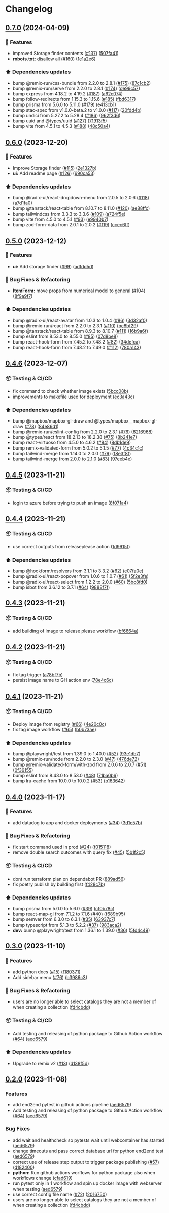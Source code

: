 # Changelog

## [0.7.0](https://github.com/Deltares-research/data-management-suite/compare/web-v0.6.0...web-v0.7.0) (2024-04-09)


### :rocket: Features

* improved Storage finder contents ([#137](https://github.com/Deltares-research/data-management-suite/issues/137)) ([507fa41](https://github.com/Deltares-research/data-management-suite/commit/507fa41d97a345d42c55e385d90bb452bd730b7d))
* **robots.txt:** disallow all ([#160](https://github.com/Deltares-research/data-management-suite/issues/160)) ([1e1a2e6](https://github.com/Deltares-research/data-management-suite/commit/1e1a2e6fd80b54ddf85c6c704c3a0f5265652fd8))


### :arrow_up: Dependencies updates

* bump @remix-run/css-bundle from 2.2.0 to 2.8.1 ([#175](https://github.com/Deltares-research/data-management-suite/issues/175)) ([87c1cb2](https://github.com/Deltares-research/data-management-suite/commit/87c1cb2707f3fcfca9533a033cdadc44b1b3f1e4))
* bump @remix-run/serve from 2.2.0 to 2.8.1 ([#174](https://github.com/Deltares-research/data-management-suite/issues/174)) ([de99c57](https://github.com/Deltares-research/data-management-suite/commit/de99c57791d60186b44597af289b58125eb12a88))
* bump express from 4.18.2 to 4.19.2 ([#187](https://github.com/Deltares-research/data-management-suite/issues/187)) ([a62c074](https://github.com/Deltares-research/data-management-suite/commit/a62c074b36f2237cb2edbe831a08fbc418f4feca))
* bump follow-redirects from 1.15.3 to 1.15.6 ([#185](https://github.com/Deltares-research/data-management-suite/issues/185)) ([fbd6317](https://github.com/Deltares-research/data-management-suite/commit/fbd63173c48a1ff194f2e34736f7de63ad42f650))
* bump prisma from 5.6.0 to 5.11.0 ([#179](https://github.com/Deltares-research/data-management-suite/issues/179)) ([e413cb1](https://github.com/Deltares-research/data-management-suite/commit/e413cb1f9ff48075d1a9e9c91aceb5b3ebe5c75a))
* bump stac-spec from v1.0.0-beta.2 to v1.0.0 ([#117](https://github.com/Deltares-research/data-management-suite/issues/117)) ([20fdd4b](https://github.com/Deltares-research/data-management-suite/commit/20fdd4bd82692db9cd723262b7a0a0e19e6b2690))
* bump undici from 5.27.2 to 5.28.4 ([#186](https://github.com/Deltares-research/data-management-suite/issues/186)) ([962f3d6](https://github.com/Deltares-research/data-management-suite/commit/962f3d68330549ceec92a62f8ddb1984ba36975f))
* bump uuid and @types/uuid ([#127](https://github.com/Deltares-research/data-management-suite/issues/127)) ([71913f5](https://github.com/Deltares-research/data-management-suite/commit/71913f55c20934e83c64a4df7bbd76a6eba43357))
* bump vite from 4.5.1 to 4.5.3 ([#188](https://github.com/Deltares-research/data-management-suite/issues/188)) ([48c50a4](https://github.com/Deltares-research/data-management-suite/commit/48c50a451c87192558c9cc440accdab7231c9129))

## [0.6.0](https://github.com/Deltares-research/data-management-suite/compare/web-v0.5.0...web-v0.6.0) (2023-12-20)


### :rocket: Features

* Improve Storage finder ([#115](https://github.com/Deltares-research/data-management-suite/issues/115)) ([2e1327b](https://github.com/Deltares-research/data-management-suite/commit/2e1327bbb0e0c40e36b26e0466ea4541cc679263))
* **ui:** Add readme page ([#126](https://github.com/Deltares-research/data-management-suite/issues/126)) ([690ca53](https://github.com/Deltares-research/data-management-suite/commit/690ca53e1f7b4932b52bc72d0b4e69901df92c6e))


### :arrow_up: Dependencies updates

* bump @radix-ui/react-dropdown-menu from 2.0.5 to 2.0.6 ([#118](https://github.com/Deltares-research/data-management-suite/issues/118)) ([a7d1fa0](https://github.com/Deltares-research/data-management-suite/commit/a7d1fa06cb79370ab9620bb9bea97283888b537e))
* bump @tanstack/react-table from 8.10.7 to 8.11.0 ([#120](https://github.com/Deltares-research/data-management-suite/issues/120)) ([ae88ffc](https://github.com/Deltares-research/data-management-suite/commit/ae88ffcd24688d207bb0f2898cdfc94f50dac87d))
* bump tailwindcss from 3.3.3 to 3.3.6 ([#109](https://github.com/Deltares-research/data-management-suite/issues/109)) ([a724f5e](https://github.com/Deltares-research/data-management-suite/commit/a724f5ea38e737d4169615c8dfcc76f68a6c66f5))
* bump vite from 4.5.0 to 4.5.1 ([#93](https://github.com/Deltares-research/data-management-suite/issues/93)) ([e9940b7](https://github.com/Deltares-research/data-management-suite/commit/e9940b7bca4efdce978931215f881d5129bf79f6))
* bump zod-form-data from 2.0.1 to 2.0.2 ([#119](https://github.com/Deltares-research/data-management-suite/issues/119)) ([ccec6ff](https://github.com/Deltares-research/data-management-suite/commit/ccec6ff7edde370e4d7ec35733b96ced5cb57e96))

## [0.5.0](https://github.com/Deltares-research/data-management-suite/compare/web-v0.4.6...web-v0.5.0) (2023-12-12)


### :rocket: Features

* **ui:** Add storage finder ([#99](https://github.com/Deltares-research/data-management-suite/issues/99)) ([adfdd5d](https://github.com/Deltares-research/data-management-suite/commit/adfdd5dda244c12bce9490e2c6dc2acd54ed3328))


### :wrench: Bug Fixes & Refactoring

* **ItemForm:** move props from numerical model to general ([#104](https://github.com/Deltares-research/data-management-suite/issues/104)) ([8f9a9f7](https://github.com/Deltares-research/data-management-suite/commit/8f9a9f72f1f89ed32b38c4c5ec9065b7a88d55b4))


### :arrow_up: Dependencies updates

* bump @radix-ui/react-avatar from 1.0.3 to 1.0.4 ([#86](https://github.com/Deltares-research/data-management-suite/issues/86)) ([3d32af0](https://github.com/Deltares-research/data-management-suite/commit/3d32af0efdd0b844d0e5e5653ab6d46fc22463b2))
* bump @remix-run/react from 2.2.0 to 2.3.1 ([#110](https://github.com/Deltares-research/data-management-suite/issues/110)) ([bc8bf29](https://github.com/Deltares-research/data-management-suite/commit/bc8bf29dcd4d535ea3230a8a9a5fbe36880777fc))
* bump @tanstack/react-table from 8.9.3 to 8.10.7 ([#111](https://github.com/Deltares-research/data-management-suite/issues/111)) ([16b9a6f](https://github.com/Deltares-research/data-management-suite/commit/16b9a6f329938085d9bd4f8962f0e22473c3fb3b))
* bump eslint from 8.53.0 to 8.55.0 ([#85](https://github.com/Deltares-research/data-management-suite/issues/85)) ([07d8be8](https://github.com/Deltares-research/data-management-suite/commit/07d8be8b27baa5407e44d84a06ba33d84c64a37f))
* bump react-hook-form from 7.45.2 to 7.48.2 ([#82](https://github.com/Deltares-research/data-management-suite/issues/82)) ([34defca](https://github.com/Deltares-research/data-management-suite/commit/34defca53c4a4713f9430bea2af9f638d9fc861d))
* bump react-hook-form from 7.48.2 to 7.49.0 ([#112](https://github.com/Deltares-research/data-management-suite/issues/112)) ([780a143](https://github.com/Deltares-research/data-management-suite/commit/780a1436fbc2de1d1eaa4a3366dc7ce238e25a0e))

## [0.4.6](https://github.com/Deltares-research/data-management-suite/compare/web-v0.4.5...web-v0.4.6) (2023-12-07)


### :package: Testing & CI/CD

* fix command to check whether image exists ([5bcc08b](https://github.com/Deltares-research/data-management-suite/commit/5bcc08bd0c062b3bde5d3490b42a26ac5a61216b))
* improvements to makefile used for deployment ([ec3a43c](https://github.com/Deltares-research/data-management-suite/commit/ec3a43c1027c1d5444026faeb29e921c55df14d5))


### :arrow_up: Dependencies updates

* bump @mapbox/mapbox-gl-draw and @types/mapbox__mapbox-gl-draw ([#78](https://github.com/Deltares-research/data-management-suite/issues/78)) ([84e86d1](https://github.com/Deltares-research/data-management-suite/commit/84e86d1c124134be11de9d221801530adcd2e5e6))
* bump @remix-run/eslint-config from 2.2.0 to 2.3.1 ([#76](https://github.com/Deltares-research/data-management-suite/issues/76)) ([6216968](https://github.com/Deltares-research/data-management-suite/commit/621696837334b4e6071c806cf5671c508b1e1630))
* bump @types/react from 18.2.13 to 18.2.38 ([#75](https://github.com/Deltares-research/data-management-suite/issues/75)) ([8b241e7](https://github.com/Deltares-research/data-management-suite/commit/8b241e73f44a1a3bba3f22154a812af2161eabab))
* bump react-virtuoso from 4.5.0 to 4.6.2 ([#84](https://github.com/Deltares-research/data-management-suite/issues/84)) ([8db1de9](https://github.com/Deltares-research/data-management-suite/commit/8db1de9cf7ca8fb6154de7e3e912ea29c50a0d59))
* bump remix-validated-form from 5.0.2 to 5.1.5 ([#77](https://github.com/Deltares-research/data-management-suite/issues/77)) ([4c34c1c](https://github.com/Deltares-research/data-management-suite/commit/4c34c1ce36eb7f7f7ea18dbf7e15c19b3d1baf37))
* bump tailwind-merge from 1.14.0 to 2.0.0 ([#79](https://github.com/Deltares-research/data-management-suite/issues/79)) ([f8e3f8f](https://github.com/Deltares-research/data-management-suite/commit/f8e3f8f3d91fd9cf77c36e7e07cece24a8361d23))
* bump tailwind-merge from 2.0.0 to 2.1.0 ([#83](https://github.com/Deltares-research/data-management-suite/issues/83)) ([97eeb4e](https://github.com/Deltares-research/data-management-suite/commit/97eeb4e80a3f2e6e52f6c3aa2095c94408d4c8f1))

## [0.4.5](https://github.com/Deltares-research/data-management-suite/compare/web-v0.4.4...web-v0.4.5) (2023-11-21)


### :package: Testing & CI/CD

* login to azure before trying to push an image ([8f071a4](https://github.com/Deltares-research/data-management-suite/commit/8f071a48318f40b583073e4361837c1dd7c323d0))

## [0.4.4](https://github.com/Deltares-research/data-management-suite/compare/web-v0.4.3...web-v0.4.4) (2023-11-21)


### :package: Testing & CI/CD

* use correct outputs from releaseplease action ([1d9915f](https://github.com/Deltares-research/data-management-suite/commit/1d9915f23dde5f15a44b108352084fb8c8523476))


### :arrow_up: Dependencies updates

* bump @hookform/resolvers from 3.1.1 to 3.3.2 ([#62](https://github.com/Deltares-research/data-management-suite/issues/62)) ([e07fa0e](https://github.com/Deltares-research/data-management-suite/commit/e07fa0e8e4421247ca6f6470f2de0c91274b0ffb))
* bump @radix-ui/react-popover from 1.0.6 to 1.0.7 ([#61](https://github.com/Deltares-research/data-management-suite/issues/61)) ([5f2e3fe](https://github.com/Deltares-research/data-management-suite/commit/5f2e3fe5b45e1ff13dc761f6a4d9b05da986dbcb))
* bump @radix-ui/react-select from 1.2.2 to 2.0.0 ([#60](https://github.com/Deltares-research/data-management-suite/issues/60)) ([5bc8fd0](https://github.com/Deltares-research/data-management-suite/commit/5bc8fd0c8ba4ea4a89ae26f6c89547d93b64f1fe))
* bump isbot from 3.6.12 to 3.7.1 ([#64](https://github.com/Deltares-research/data-management-suite/issues/64)) ([9888f7f](https://github.com/Deltares-research/data-management-suite/commit/9888f7f07365e9e0456b08bb49d7a82448133ea7))

## [0.4.3](https://github.com/Deltares-research/data-management-suite/compare/web-v0.4.2...web-v0.4.3) (2023-11-21)


### :package: Testing & CI/CD

* add building of image to release please workflow ([bf6664a](https://github.com/Deltares-research/data-management-suite/commit/bf6664a6a1b0107ce88c31703894a65b1b35bafc))

## [0.4.2](https://github.com/Deltares-research/data-management-suite/compare/web-v0.4.1...web-v0.4.2) (2023-11-21)


### :package: Testing & CI/CD

* fix tag trigger ([a78bf7b](https://github.com/Deltares-research/data-management-suite/commit/a78bf7b84148bac579156d2a0a6b99bdc67a34e9))
* persist image name to GH action env ([78e4c6c](https://github.com/Deltares-research/data-management-suite/commit/78e4c6c7e6922dbbd63b70262d7199ed620e53ac))

## [0.4.1](https://github.com/Deltares-research/data-management-suite/compare/web-v0.4.0...web-v0.4.1) (2023-11-21)


### :package: Testing & CI/CD

* Deploy image from registry ([#66](https://github.com/Deltares-research/data-management-suite/issues/66)) ([4e20c0c](https://github.com/Deltares-research/data-management-suite/commit/4e20c0c0b0263950711853bb8ecc2b38b62ad63b))
* fix tag image workflow ([#65](https://github.com/Deltares-research/data-management-suite/issues/65)) ([b0b73ae](https://github.com/Deltares-research/data-management-suite/commit/b0b73ae0d005e0b84982db186b697790dae13338))


### :arrow_up: Dependencies updates

* bump @playwright/test from 1.39.0 to 1.40.0 ([#52](https://github.com/Deltares-research/data-management-suite/issues/52)) ([93e1db7](https://github.com/Deltares-research/data-management-suite/commit/93e1db780a1c8ff80d9d8b5b74f6211dcb2bcb2d))
* bump @remix-run/node from 2.2.0 to 2.3.0 ([#47](https://github.com/Deltares-research/data-management-suite/issues/47)) ([476de72](https://github.com/Deltares-research/data-management-suite/commit/476de720ff14079092eb4746c5794d7454b8f0ec))
* bump @remix-validated-form/with-zod from 2.0.6 to 2.0.7 ([#51](https://github.com/Deltares-research/data-management-suite/issues/51)) ([0f36155](https://github.com/Deltares-research/data-management-suite/commit/0f36155f9676fcc28ee311983833778318e6493a))
* bump eslint from 8.43.0 to 8.53.0 ([#48](https://github.com/Deltares-research/data-management-suite/issues/48)) ([71ba0b6](https://github.com/Deltares-research/data-management-suite/commit/71ba0b6be40b10a5421d8676850e8e0def2dbcbf))
* bump lru-cache from 10.0.0 to 10.0.2 ([#53](https://github.com/Deltares-research/data-management-suite/issues/53)) ([b163642](https://github.com/Deltares-research/data-management-suite/commit/b16364279c709154c573ae397be177a78866316b))

## [0.4.0](https://github.com/Deltares-research/data-management-suite/compare/web-v0.3.0...web-v0.4.0) (2023-11-17)

### :rocket: Features

- add datadog to app and docker deployments ([#34](https://github.com/Deltares-research/data-management-suite/issues/34)) ([3d1e57b](https://github.com/Deltares-research/data-management-suite/commit/3d1e57bfa148d27c6122e95bd2dc74fa21c5f64d))

### :wrench: Bug Fixes & Refactoring

- fix start command used in prod ([#24](https://github.com/Deltares-research/data-management-suite/issues/24)) ([f015118](https://github.com/Deltares-research/data-management-suite/commit/f015118ea748b96b21db39da3e7857a77ca29530))
- remove double search outcomes with query fix ([#45](https://github.com/Deltares-research/data-management-suite/issues/45)) ([5b1f2c5](https://github.com/Deltares-research/data-management-suite/commit/5b1f2c55f8a84124a4ae90731956e37fef25470c))

### :package: Testing & CI/CD

- dont run terraform plan on dependabot PR ([889ad56](https://github.com/Deltares-research/data-management-suite/commit/889ad5684371f5db64c79b3b0c3977f007d2a108))
- fix poetry publish by building first ([f428c7b](https://github.com/Deltares-research/data-management-suite/commit/f428c7be699c6114e760e637a028b82251ae636a))

### :arrow_up: Dependencies updates

- bump prisma from 5.0.0 to 5.6.0 ([#39](https://github.com/Deltares-research/data-management-suite/issues/39)) ([cf0b78c](https://github.com/Deltares-research/data-management-suite/commit/cf0b78c2ea8977212916136b00342c23abe0ba9a))
- bump react-map-gl from 7.1.2 to 7.1.6 ([#40](https://github.com/Deltares-research/data-management-suite/issues/40)) ([f689b95](https://github.com/Deltares-research/data-management-suite/commit/f689b95a51273f6bc902bf34f93e02e1916d02e3))
- bump semver from 6.3.0 to 6.3.1 ([#35](https://github.com/Deltares-research/data-management-suite/issues/35)) ([63937c7](https://github.com/Deltares-research/data-management-suite/commit/63937c71b4ce43726d2e04e49b398a9772a4f0a8))
- bump typescript from 5.1.3 to 5.2.2 ([#37](https://github.com/Deltares-research/data-management-suite/issues/37)) ([983aca2](https://github.com/Deltares-research/data-management-suite/commit/983aca29357f39235ec235283e576c95d577b037))
- **dev:** bump @playwright/test from 1.36.1 to 1.39.0 ([#36](https://github.com/Deltares-research/data-management-suite/issues/36)) ([5fd4c49](https://github.com/Deltares-research/data-management-suite/commit/5fd4c4994f9aba25cf64653d29e5cecc317c9f2a))

## [0.3.0](https://github.com/Deltares-research/data-management-suite/compare/data-management-suite-v0.2.0...data-management-suite-v0.3.0) (2023-11-10)

### :rocket: Features

- add python docs ([#15](https://github.com/Deltares-research/data-management-suite/issues/15)) ([f180371](https://github.com/Deltares-research/data-management-suite/commit/f1803716085bba0cfa8b00a5e38ffa9d59428bbb))
- Add sidebar menu ([#76](https://github.com/Deltares-research/data-management-suite/issues/76)) ([b3986c3](https://github.com/Deltares-research/data-management-suite/commit/b3986c32b7622b10d36335aa3154e17a2421afb9))

### :wrench: Bug Fixes & Refactoring

- users are no longer able to select catalogs they are not a member of when creating a collection ([fd4cbdd](https://github.com/Deltares-research/data-management-suite/commit/fd4cbdd94bdc503bf5e24b14ef37f5c60c76b579))

### :package: Testing & CI/CD

- Add testing and releasing of python package to Github Action workflow ([#64](https://github.com/Deltares-research/data-management-suite/issues/64)) ([aed6579](https://github.com/Deltares-research/data-management-suite/commit/aed657943cf66dbc483e2a7c26428f1bd0655d74))

### :arrow_up: Dependencies updates

- Upgrade to remix v2 ([#13](https://github.com/Deltares-research/data-management-suite/issues/13)) ([d138f5d](https://github.com/Deltares-research/data-management-suite/commit/d138f5dba40a87fd19f52f48e779231f72e5c806))

## [0.2.0](https://github.com/Deltares-research/data-management-suite/compare/v0.1.0...v0.2.0) (2023-11-08)

### Features

- add end2end pytest in github actions pipeline ([aed6579](https://github.com/Deltares-research/data-management-suite/commit/aed657943cf66dbc483e2a7c26428f1bd0655d74))
- Add testing and releasing of python package to Github Action workflow ([#64](https://github.com/Deltares-research/data-management-suite/issues/64)) ([aed6579](https://github.com/Deltares-research/data-management-suite/commit/aed657943cf66dbc483e2a7c26428f1bd0655d74))

### Bug Fixes

- add wait and healthcheck so pytests wait until webcontainer has started ([aed6579](https://github.com/Deltares-research/data-management-suite/commit/aed657943cf66dbc483e2a7c26428f1bd0655d74))
- change timeouts and pass correct database url for python end2end test ([aed6579](https://github.com/Deltares-research/data-management-suite/commit/aed657943cf66dbc483e2a7c26428f1bd0655d74))
- correct use of release step output to trigger package publishing ([#57](https://github.com/Deltares-research/data-management-suite/issues/57)) ([d182400](https://github.com/Deltares-research/data-management-suite/commit/d182400d149f46cb727e21df1a74df746c23ea93))
- **python:** Run github actions worflows for python package also when workflows change ([cfad619](https://github.com/Deltares-research/data-management-suite/commit/cfad619c66d8031b50d45107facd5e2a5ef7a05b))
- run pytest only in 1 workflow and spin up docker image with webserver when testing ([aed6579](https://github.com/Deltares-research/data-management-suite/commit/aed657943cf66dbc483e2a7c26428f1bd0655d74))
- use correct config file name ([#72](https://github.com/Deltares-research/data-management-suite/issues/72)) ([2016750](https://github.com/Deltares-research/data-management-suite/commit/2016750fd023c604abab1a217fd1681c10e47b1b))
- users are no longer able to select catalogs they are not a member of when creating a collection ([fd4cbdd](https://github.com/Deltares-research/data-management-suite/commit/fd4cbdd94bdc503bf5e24b14ef37f5c60c76b579))
